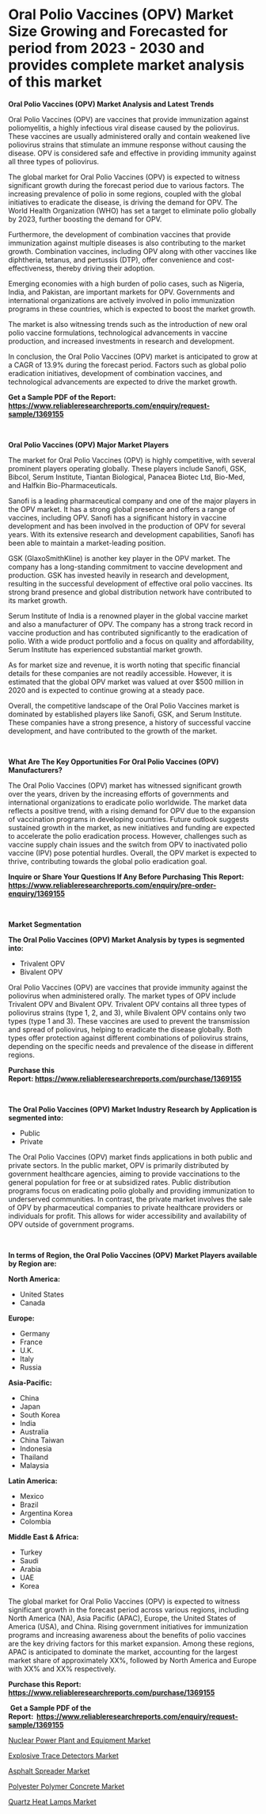 <p><h1>Oral Polio Vaccines (OPV) Market Size Growing and Forecasted for period from 2023 - 2030 and provides complete market analysis of this market</h1></p><p><strong>Oral Polio Vaccines (OPV) Market Analysis and Latest Trends</strong></p>
<p><p>Oral Polio Vaccines (OPV) are vaccines that provide immunization against poliomyelitis, a highly infectious viral disease caused by the poliovirus. These vaccines are usually administered orally and contain weakened live poliovirus strains that stimulate an immune response without causing the disease. OPV is considered safe and effective in providing immunity against all three types of poliovirus.</p><p>The global market for Oral Polio Vaccines (OPV) is expected to witness significant growth during the forecast period due to various factors. The increasing prevalence of polio in some regions, coupled with the global initiatives to eradicate the disease, is driving the demand for OPV. The World Health Organization (WHO) has set a target to eliminate polio globally by 2023, further boosting the demand for OPV.</p><p>Furthermore, the development of combination vaccines that provide immunization against multiple diseases is also contributing to the market growth. Combination vaccines, including OPV along with other vaccines like diphtheria, tetanus, and pertussis (DTP), offer convenience and cost-effectiveness, thereby driving their adoption.</p><p>Emerging economies with a high burden of polio cases, such as Nigeria, India, and Pakistan, are important markets for OPV. Governments and international organizations are actively involved in polio immunization programs in these countries, which is expected to boost the market growth.</p><p>The market is also witnessing trends such as the introduction of new oral polio vaccine formulations, technological advancements in vaccine production, and increased investments in research and development.</p><p>In conclusion, the Oral Polio Vaccines (OPV) market is anticipated to grow at a CAGR of 13.9% during the forecast period. Factors such as global polio eradication initiatives, development of combination vaccines, and technological advancements are expected to drive the market growth.</p></p>
<p><strong>Get a Sample PDF of the Report:&nbsp; <a href="https://www.reliableresearchreports.com/enquiry/request-sample/1369155">https://www.reliableresearchreports.com/enquiry/request-sample/1369155</a></strong></p>
<p>&nbsp;</p>
<p><strong>Oral Polio Vaccines (OPV) Major Market Players</strong></p>
<p><p>The market for Oral Polio Vaccines (OPV) is highly competitive, with several prominent players operating globally. These players include Sanofi, GSK, Bibcol, Serum Institute, Tiantan Biological, Panacea Biotec Ltd, Bio-Med, and Halfkin Bio-Pharmaceuticals.</p><p>Sanofi is a leading pharmaceutical company and one of the major players in the OPV market. It has a strong global presence and offers a range of vaccines, including OPV. Sanofi has a significant history in vaccine development and has been involved in the production of OPV for several years. With its extensive research and development capabilities, Sanofi has been able to maintain a market-leading position.</p><p>GSK (GlaxoSmithKline) is another key player in the OPV market. The company has a long-standing commitment to vaccine development and production. GSK has invested heavily in research and development, resulting in the successful development of effective oral polio vaccines. Its strong brand presence and global distribution network have contributed to its market growth.</p><p>Serum Institute of India is a renowned player in the global vaccine market and also a manufacturer of OPV. The company has a strong track record in vaccine production and has contributed significantly to the eradication of polio. With a wide product portfolio and a focus on quality and affordability, Serum Institute has experienced substantial market growth.</p><p>As for market size and revenue, it is worth noting that specific financial details for these companies are not readily accessible. However, it is estimated that the global OPV market was valued at over $500 million in 2020 and is expected to continue growing at a steady pace. </p><p>Overall, the competitive landscape of the Oral Polio Vaccines market is dominated by established players like Sanofi, GSK, and Serum Institute. These companies have a strong presence, a history of successful vaccine development, and have contributed to the growth of the market.</p></p>
<p>&nbsp;</p>
<p><strong>What Are The Key Opportunities For Oral Polio Vaccines (OPV) Manufacturers?</strong></p>
<p><p>The Oral Polio Vaccines (OPV) market has witnessed significant growth over the years, driven by the increasing efforts of governments and international organizations to eradicate polio worldwide. The market data reflects a positive trend, with a rising demand for OPV due to the expansion of vaccination programs in developing countries. Future outlook suggests sustained growth in the market, as new initiatives and funding are expected to accelerate the polio eradication process. However, challenges such as vaccine supply chain issues and the switch from OPV to inactivated polio vaccine (IPV) pose potential hurdles. Overall, the OPV market is expected to thrive, contributing towards the global polio eradication goal.</p></p>
<p><strong>Inquire or Share Your Questions If Any Before Purchasing This Report: <a href="https://www.reliableresearchreports.com/enquiry/pre-order-enquiry/1369155">https://www.reliableresearchreports.com/enquiry/pre-order-enquiry/1369155</a></strong></p>
<p>&nbsp;</p>
<p><strong>Market Segmentation</strong></p>
<p><strong>The Oral Polio Vaccines (OPV) Market Analysis by types is segmented into:</strong></p>
<p><ul><li>Trivalent OPV</li><li>Bivalent OPV</li></ul></p>
<p><p>Oral Polio Vaccines (OPV) are vaccines that provide immunity against the poliovirus when administered orally. The market types of OPV include Trivalent OPV and Bivalent OPV. Trivalent OPV contains all three types of poliovirus strains (type 1, 2, and 3), while Bivalent OPV contains only two types (type 1 and 3). These vaccines are used to prevent the transmission and spread of poliovirus, helping to eradicate the disease globally. Both types offer protection against different combinations of poliovirus strains, depending on the specific needs and prevalence of the disease in different regions.</p></p>
<p><strong>Purchase this Report:&nbsp;<a href="https://www.reliableresearchreports.com/purchase/1369155">https://www.reliableresearchreports.com/purchase/1369155</a></strong></p>
<p>&nbsp;</p>
<p><strong>The Oral Polio Vaccines (OPV) Market Industry Research by Application is segmented into:</strong></p>
<p><ul><li>Public</li><li>Private</li></ul></p>
<p><p>The Oral Polio Vaccines (OPV) market finds applications in both public and private sectors. In the public market, OPV is primarily distributed by government healthcare agencies, aiming to provide vaccinations to the general population for free or at subsidized rates. Public distribution programs focus on eradicating polio globally and providing immunization to underserved communities. In contrast, the private market involves the sale of OPV by pharmaceutical companies to private healthcare providers or individuals for profit. This allows for wider accessibility and availability of OPV outside of government programs.</p></p>
<p>&nbsp;</p>
<p><strong>In terms of Region, the Oral Polio Vaccines (OPV) Market Players available by Region are:</strong></p>
<p>
    <p> <strong> North America: </strong>
        <ul>
            <li>United States</li>
            <li>Canada</li>
        </ul>
        </p> 
    <p> <strong> Europe: </strong>
        <ul>
            <li>Germany</li>
            <li>France</li>
            <li>U.K.</li>
            <li>Italy</li>
            <li>Russia</li>
        </ul>
        </p> 
    <p> <strong> Asia-Pacific: </strong>
        <ul>
            <li>China</li>
            <li>Japan</li>
            <li>South Korea</li>
            <li>India</li>
            <li>Australia</li>
            <li>China Taiwan</li>
            <li>Indonesia</li>
            <li>Thailand</li>
            <li>Malaysia</li>
        </ul>
        </p> 
    <p> <strong> Latin America: </strong>
        <ul>
            <li>Mexico</li>
            <li>Brazil</li>
            <li>Argentina Korea</li>
            <li>Colombia</li>
        </ul>
        </p> 
    <p> <strong> Middle East & Africa: </strong>
        <ul>
            <li>Turkey</li>
            <li>Saudi</li>
            <li>Arabia</li>
            <li>UAE</li>
            <li>Korea</li>
        </ul>
    </p>
    </p>
<p><p>The global market for Oral Polio Vaccines (OPV) is expected to witness significant growth in the forecast period across various regions, including North America (NA), Asia Pacific (APAC), Europe, the United States of America (USA), and China. Rising government initiatives for immunization programs and increasing awareness about the benefits of polio vaccines are the key driving factors for this market expansion. Among these regions, APAC is anticipated to dominate the market, accounting for the largest market share of approximately XX%, followed by North America and Europe with XX% and XX% respectively.</p></p>
<p><strong>Purchase this Report: <a href="https://www.reliableresearchreports.com/purchase/1369155">https://www.reliableresearchreports.com/purchase/1369155</a></strong></p>
<p>&nbsp;<strong>Get a Sample PDF of the Report:&nbsp;&nbsp;<a href="https://www.reliableresearchreports.com/enquiry/request-sample/1369155">https://www.reliableresearchreports.com/enquiry/request-sample/1369155</a></strong></p>
<p><strong></strong></p>
<p><p><a href="https://medium.com/@deirdreclark76/nuclear-power-plant-and-equipment-market-size-growth-forecast-2023-2030-67f501193956">Nuclear Power Plant and Equipment Market</a></p><p><a href="https://www.linkedin.com/pulse/decoding-explosive-trace-detectors-market-deep-dive-latest-16jsf/">Explosive Trace Detectors Market</a></p><p><a href="https://www.linkedin.com/pulse/asphalt-spreader-market-size-growth-forecast-from-2023-tmroc/">Asphalt Spreader Market</a></p><p><a href="https://medium.com/@javiermante/polyester-polymer-concrete-market-size-growth-forecast-2023-2030-76498a334aae">Polyester Polymer Concrete Market</a></p><p><a href="https://www.linkedin.com/pulse/quartz-heat-lamps-market-size-growth-forecast-from-2023-2030-1dvwf/">Quartz Heat Lamps Market</a></p></p>